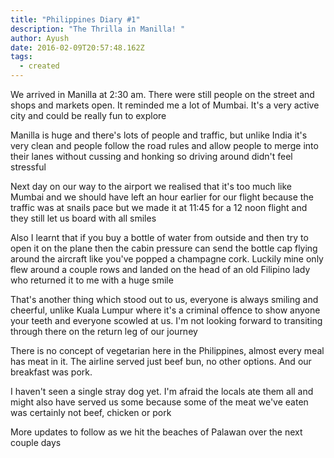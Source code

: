 ```yaml
---
title: "Philippines Diary #1"
description: "The Thrilla in Manilla! "
author: Ayush
date: 2016-02-09T20:57:48.162Z
tags:
  - created
---
```

We arrived in Manilla at 2:30 am. There were still people on the street and shops and markets open. It reminded me a lot of Mumbai. It's a very active city and could be really fun to explore

Manilla is huge and there's lots of people and traffic, but unlike India it's very clean and people follow the road rules and allow people to merge into their lanes without cussing and honking so driving around didn't feel stressful

Next day on our way to the airport we realised that it's too much like Mumbai and we should have left an hour earlier for our flight because the traffic was at snails pace but we made it at 11:45 for a 12 noon flight and they still let us board with all smiles

Also I learnt that if you buy a bottle of water from outside and then try to open it on the plane then the cabin pressure can send the bottle cap flying around the aircraft like you've popped a champagne cork. Luckily mine only flew around a couple rows and landed on the head of an old Filipino lady who returned it to me with a huge smile

That's another thing which stood out to us, everyone is always smiling and cheerful, unlike Kuala Lumpur where it's a criminal offence to show anyone your teeth and everyone scowled at us. I'm not looking forward to transiting through there on the return leg of our journey

There is no concept of vegetarian here in the Philippines, almost every meal has meat in it. The airline served just beef bun, no other options. And our breakfast was pork.

I haven't seen a single stray dog yet. I'm afraid the locals ate them all and might also have served us some because some of the meat we've eaten was certainly not beef, chicken or pork

More updates to follow as we hit the beaches of Palawan over the next couple days